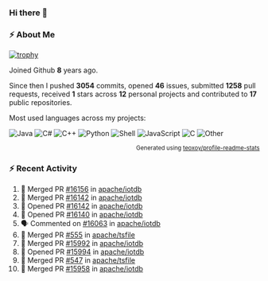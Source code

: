 ### Hi there 👋

### :zap: About Me

[![trophy](https://github-profile-trophy.vercel.app/?username=HTHou&theme=onedark)](https://github.com/ryo-ma/github-profile-trophy)
   
Joined Github **8** years ago.

Since then I pushed **3054** commits, opened **46** issues, submitted **1258** pull requests, received **1** stars across **12** personal projects and contributed to **17** public repositories.

Most used languages across my projects:

![Java](https://img.shields.io/static/v1?style=flat-square&label=%E2%A0%80&color=555&labelColor=%23b07219&message=Java%EF%B8%B188.7%25)
![C#](https://img.shields.io/static/v1?style=flat-square&label=%E2%A0%80&color=555&labelColor=%23178600&message=C%23%EF%B8%B13.8%25)
![C++](https://img.shields.io/static/v1?style=flat-square&label=%E2%A0%80&color=555&labelColor=%23f34b7d&message=C%2B%2B%EF%B8%B12.7%25)
![Python](https://img.shields.io/static/v1?style=flat-square&label=%E2%A0%80&color=555&labelColor=%233572A5&message=Python%EF%B8%B11.4%25)
![Shell](https://img.shields.io/static/v1?style=flat-square&label=%E2%A0%80&color=555&labelColor=%2389e051&message=Shell%EF%B8%B10.7%25)
![JavaScript](https://img.shields.io/static/v1?style=flat-square&label=%E2%A0%80&color=555&labelColor=%23f1e05a&message=JavaScript%EF%B8%B10.5%25)
![C](https://img.shields.io/static/v1?style=flat-square&label=%E2%A0%80&color=555&labelColor=%23555555&message=C%EF%B8%B10.4%25)
![Other](https://img.shields.io/static/v1?style=flat-square&label=%E2%A0%80&color=555&labelColor=%23ededed&message=Other%EF%B8%B11.5%25)

<p align="right"><sub>Generated using <a href="https://github.com/marketplace/actions/profile-readme-stats">teoxoy/profile-readme-stats</a></sub></p>


<!--![](https://github.com/HTHou/HTHou/blob/output/github-contribution-grid-snake.svg)-->

<!--![Haonan Hou's github stats](https://github-readme-stats.vercel.app/api?username=HTHou&count_private=true&show_icons=true&theme=onedark)-->

<!--![Haonan Hou's wakatime stats](https://github-readme-stats.vercel.app/api/wakatime?username=HTHou&layout=compact&theme=onedark)-->

<!--![Top Langs](https://github-readme-stats.vercel.app/api/top-langs/?username=HTHou&theme=onedark&layout=compact)-->

### :zap: Recent Activity
<!--START_SECTION:activity-->
1. 🎉 Merged PR [#16156](https://github.com/apache/iotdb/pull/16156) in [apache/iotdb](https://github.com/apache/iotdb)
2. 🎉 Merged PR [#16142](https://github.com/apache/iotdb/pull/16142) in [apache/iotdb](https://github.com/apache/iotdb)
3. 💪 Opened PR [#16142](https://github.com/apache/iotdb/pull/16142) in [apache/iotdb](https://github.com/apache/iotdb)
4. 💪 Opened PR [#16140](https://github.com/apache/iotdb/pull/16140) in [apache/iotdb](https://github.com/apache/iotdb)
5. 🗣 Commented on [#16063](https://github.com/apache/iotdb/issues/16063#issuecomment-3138408560) in [apache/iotdb](https://github.com/apache/iotdb)
6. 🎉 Merged PR [#555](https://github.com/apache/tsfile/pull/555) in [apache/tsfile](https://github.com/apache/tsfile)
7. 🎉 Merged PR [#15992](https://github.com/apache/iotdb/pull/15992) in [apache/iotdb](https://github.com/apache/iotdb)
8. 💪 Opened PR [#15994](https://github.com/apache/iotdb/pull/15994) in [apache/iotdb](https://github.com/apache/iotdb)
9. 🎉 Merged PR [#547](https://github.com/apache/tsfile/pull/547) in [apache/tsfile](https://github.com/apache/tsfile)
10. 🎉 Merged PR [#15958](https://github.com/apache/iotdb/pull/15958) in [apache/iotdb](https://github.com/apache/iotdb)
<!--END_SECTION:activity-->

<!--
**HTHou/HTHou** is a ✨ _special_ ✨ repository because its `README.md` (this file) appears on your GitHub profile.

Here are some ideas to get you started:

- 🔭 I’m currently working on ...
- 🌱 I’m currently learning ...
- 👯 I’m looking to collaborate on ...
- 🤔 I’m looking for help with ...
- 💬 Ask me about ...
- 📫 How to reach me: ...
- 😄 Pronouns: ...
- ⚡ Fun fact: ...
-->
